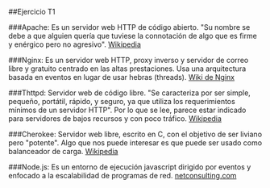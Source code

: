 
##Ejercicio T1 



###Apache: 
Es un servidor web HTTP  de código abierto. "Su nombre se debe a que alguien quería que tuviese la connotación de algo que es firme y enérgico pero no agresivo".
[Wikipedia](https://es.wikipedia.org/wiki/Servidor_HTTP_Apache)

###Nginx:
 Es un servidor web HTTP, proxy inverso y servidor de correo libre y gratuito centrado en las altas prestaciones. Usa una arquitectura basada en eventos en lugar de usar hebras (threads).
 [Wiki de Nginx](https://www.nginx.com/resources/wiki/)

###Thttpd:
Servidor web de código libre. "Se caracteriza por ser simple, pequeño, portátil, rápido, y seguro, ya que utiliza los requerimientos mínimos de un servidor HTTP". Por lo que se lee, parece estar indicado para servidores de bajos recursos y con poco tráfico.
[Wikipedia](https://es.wikipedia.org/wiki/Thttpd)

###Cherokee:
Servidor web libre, escrito en C,  con el objetivo de ser liviano pero "potente".  Algo que nos puede interesar es que puede ser usado como balanceador de carga.
[Wikipedia](https://es.wikipedia.org/wiki/Cherokee_%28servidor_web%29)

###Node.js:
Es un entorno de ejecución javascript dirigido por eventos y enfocado a la escalabilidad de programas de red.
[netconsulting.com](http://www.netconsulting.es/blog/nodejs/) 
